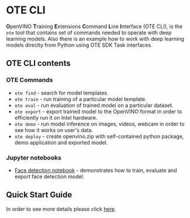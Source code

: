 # OTE CLI

**O**penVINO **T**raining **E**xtensions **C**ommand **L**ine **I**nterface (OTE CLI), is the `ote` tool that contains set of commands needed to operate with deep learning models. Also there is an example how to work with deep learning models direclty from Python using OTE SDK Task interfaces.

## OTE CLI contents
### OTE Commands
* `ote find` - search for model templates.
* `ote train` - run training of a particular model template.
* `ote eval` - run evaluation of trained model on a particular dataset.
* `ote export` - export trained model to the OpenVINO format in order to efficiently run it on Intel hardware.
* `ote demo` - run model inference on images, videos, webcam in order to see how it works on user's data.
* `ote deploy` - create openvino.zip with self-contained python package, demo application and exported model.

### Jupyter notebooks
* [Face detection notebook](notebooks/train.ipynb) - demonstrates how to train, evaluate and export face detection model.

## Quick Start Guide
In order to see more details please click [here](../QUICK_START_GUIDE.md).
